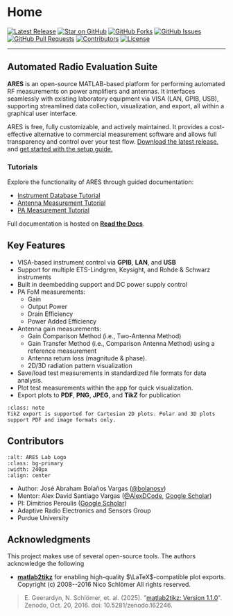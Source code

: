 # Home

[![Latest Release](https://img.shields.io/github/v/release/AlexDCode/AutomatedRadioEvaluationSuite?label=Latest%20Release)](https://github.com/AlexDCode/AutomatedRadioEvaluationSuite/releases)
[![Star on GitHub](https://img.shields.io/github/stars/AlexDCode/AutomatedRadioEvaluationSuite?style=social)](https://github.com/AlexDCode/AutomatedRadioEvaluationSuite/stargazers)
[![GitHub Forks](https://img.shields.io/github/forks/AlexDCode/AutomatedRadioEvaluationSuite?style=social)](https://github.com/AlexDCode/AutomatedRadioEvaluationSuite/network/members)
[![GitHub Issues](https://img.shields.io/github/issues/AlexDCode/AutomatedRadioEvaluationSuite)](https://github.com/AlexDCode/AutomatedRadioEvaluationSuite/issues)
[![GitHub Pull Requests](https://img.shields.io/github/issues-pr/AlexDCode/AutomatedRadioEvaluationSuite)](https://github.com/AlexDCode/AutomatedRadioEvaluationSuite/pulls)
[![Contributors](https://img.shields.io/github/contributors/AlexDCode/AutomatedRadioEvaluationSuite)](https://github.com/AlexDCode/AutomatedRadioEvaluationSuite/graphs/contributors)
[![License](https://img.shields.io/badge/License-MIT-yellow.svg)](https://github.com/AlexDCode/AutomatedRadioEvaluationSuite/blob/main/LICENSE.txt)

---

## Automated Radio Evaluation Suite

**ARES** is an open-source MATLAB-based platform for performing automated RF measurements on power amplifiers and antennas. It interfaces seamlessly with existing laboratory equipment via VISA (LAN, GPIB, USB), supporting streamlined data collection, visualization, and export, all within a graphical user interface. 

ARES is free, fully customizable, and actively maintained. It provides a cost-effective alternative to commercial measurement software and allows full transparency and control over your test flow. [Download the latest release.](https://github.com/AlexDCode/AutomatedRadioEvaluationSuite/releases) and [get started with the setup guide.](https://aresapp.readthedocs.io/latest/getting_started.html)

### Tutorials

Explore the functionality of ARES through guided documentation:

- [Instrument Database Tutorial](https://aresapp.readthedocs.io/latest/tutorial_instr.html)
- [Antenna Measurement Tutorial](https://aresapp.readthedocs.io/latest/tutorial_ant.html)
- [PA Measurement Tutorial](https://aresapp.readthedocs.io/latest/tutorial_PA.html) 

Full documentation is hosted on **[Read the Docs](https://aresapp.readthedocs.io/)**.

## Key Features

- VISA-based instrument control via **GPIB**, **LAN**, and **USB**
- Support for multiple ETS-Lindgren, Keysight, and Rohde & Schwarz instruments
- Built in deembedding support and DC power supply control
- PA FoM measurements:
  - Gain
  - Output Power
  - Drain Efficiency
  - Power Added Efficiency
- Antenna gain measurements:
  - Gain Comparison Method (i.e., Two-Antenna Method)
  - Gain Transfer Method (i.e., Comparison Antenna Method) using a reference measurement
  - Antenna return loss (magnitude & phase).
  - 2D/3D radiation pattern visualization
- Save/load test measurements in standardized file formats for data analysis.
- Plot test measurements within the app for quick visualization.
- Export plots to **PDF**, **PNG**, **JPEG**, and **TikZ** for publication

```{admonition} Export Tip
:class: note
TikZ export is supported for Cartesian 2D plots. Polar and 3D plots support PDF and image formats only.
```

## Contributors

```{image} ./../../../docs/assets/ARES_logo.jpg
:alt: ARES Lab Logo
:class: bg-primary
:width: 240px
:align: center
```

- Author: José Abraham Bolaños Vargas ([@bolanosv](http://github.com/bolanosv))
- Mentor: Alex David Santiago Vargas ([@AlexDCode](http://github.com/AlexDCode), [Google Scholar](https://scholar.google.com/citations?user=n_pFUoEAAAAJ&hl=en))
- PI: Dimitrios Peroulis ([Google Scholar](https://scholar.google.com/citations?user=agc3kMMAAAAJ&hl=en&oi=ao))
- Adaptive Radio Electronics and Sensors Group
- Purdue University

## Acknowledgments

This project makes use of several open-source tools. The authors acknowledge the following 

- **[matlab2tikz](https://github.com/matlab2tikz/matlab2tikz)** for enabling high-quality $\LaTeX$-compatible plot exports. Copyright (c) 2008--2016 Nico Schlömer All rights reserved.
> E. Geerardyn, N. Schlömer, et. al. (2025). "[matlab2tikz: Version 1.1.0](https://github.com/matlab2tikz/matlab2tikz)". Zenodo, Oct. 20, 2016. doi: 10.5281/zenodo.162246.
